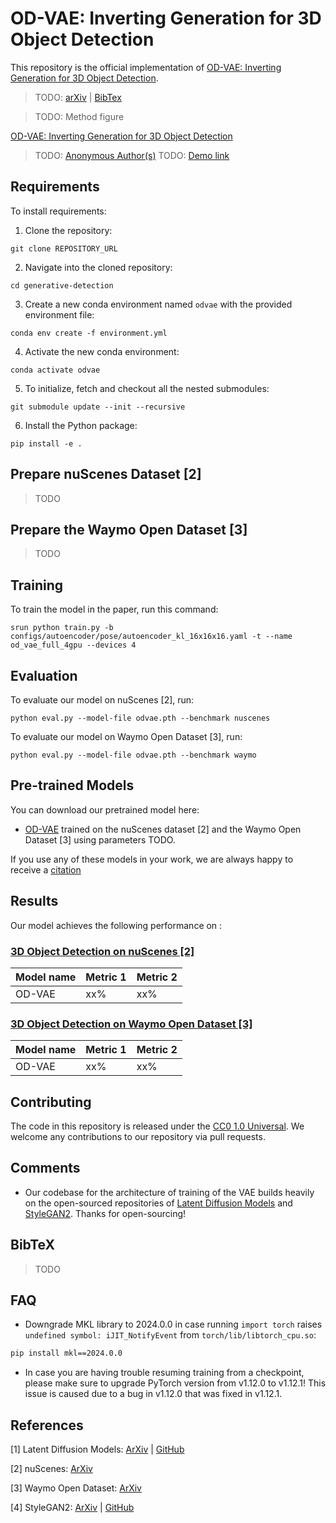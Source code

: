 # OD-VAE: Inverting Generation for 3D Object Detection
This repository is the official implementation of [OD-VAE: Inverting Generation for 3D Object Detection]().

> TODO: [arXiv]() | [BibTex]()

> TODO: Method figure

[OD-VAE: Inverting Generation for 3D Object Detection]()
> TODO: [Anonymous Author(s)]()
> TODO: [Demo link]()

## Requirements

To install requirements:

1. Clone the repository:
```setup
git clone REPOSITORY_URL
```
2. Navigate into the cloned repository:
```setup
cd generative-detection
```
3. Create a new conda environment named `odvae` with the provided environment file:
```setup
conda env create -f environment.yml
```
4. Activate the new conda environment:
```setup
conda activate odvae
```

5. To initialize, fetch and checkout all the nested submodules:
```setup
git submodule update --init --recursive
```

6. Install the Python package:
```setup
pip install -e .
```

## Prepare nuScenes Dataset [2]
> TODO

## Prepare the Waymo Open Dataset [3]
> TODO

## Training

To train the model in the paper, run this command:
```train
srun python train.py -b configs/autoencoder/pose/autoencoder_kl_16x16x16.yaml -t --name od_vae_full_4gpu --devices 4
```

## Evaluation

To evaluate our model on nuScenes [2], run:
```eval
python eval.py --model-file odvae.pth --benchmark nuscenes
```

To evaluate our model on Waymo Open Dataset [3], run:
```eval
python eval.py --model-file odvae.pth --benchmark waymo
```

## Pre-trained Models

You can download our pretrained model here:
- [OD-VAE]() trained on the nuScenes dataset [2] and the Waymo Open Dataset [3] using parameters TODO.

If you use any of these models in your work, we are always happy to receive a [citation](CITATION.cff)
## Results

Our model achieves the following performance on :

### [3D Object Detection on nuScenes [2]](https://paperswithcode.com/sota/3d-object-detection-on-nuscenes)

| Model name         | Metric 1        | Metric 2       |
| ------------------ |---------------- | -------------- |
| OD-VAE        |     xx%         |      xx%       |

### [3D Object Detection on Waymo Open Dataset [3]](https://paperswithcode.com/sota/3d-object-detection-on-waymo-vehicle)

| Model name         | Metric 1        | Metric 2       |
| ------------------ |---------------- | -------------- |
| OD-VAE        |     xx%         |      xx%       |


## Contributing
The code in this repository is released under the [CC0 1.0 Universal](LICENSE). We welcome any contributions to our repository via pull requests. 

## Comments
- Our codebase for the architecture of training of the VAE builds heavily on the open-sourced repositories of [Latent Diffusion Models](https://github.com/CompVis/latent-diffusion/tree/a506df5756472e2ebaf9078affdde2c4f1502cd4) and [StyleGAN2](https://github.com/NVlabs/stylegan2-ada-pytorch). Thanks for open-sourcing!

## BibTeX
> TODO

## FAQ
- Downgrade MKL library to 2024.0.0 in case running `import torch` raises `undefined symbol: iJIT_NotifyEvent` from `torch/lib/libtorch_cpu.so`:
```bash
pip install mkl==2024.0.0
```
- In case you are having trouble resuming training from a checkpoint, please make sure to upgrade PyTorch version from v1.12.0 to v1.12.1! This issue is caused due to a bug in v1.12.0 that was fixed in v1.12.1.

## References
[1] Latent Diffusion Models: [ArXiv](https://arxiv.org/abs/2112.10752) | [GitHub](https://github.com/CompVis/latent-diffusion)

[2] nuScenes: [ArXiv](https://arxiv.org/abs/1903.11027)

[3] Waymo Open Dataset: [ArXiv](https://arxiv.org/abs/1912.04838)

[4] StyleGAN2: [ArXiv](https://arxiv.org/abs/2006.06676) | [GitHub](https://github.com/NVlabs/stylegan2-ada-pytorch)
